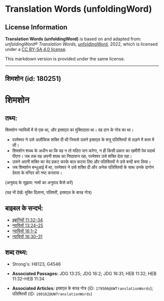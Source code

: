 # Translation Words (unfoldingWord)

## License Information

**Translation Words (unfoldingWord)** is based on and adapted from: _unfoldingWord® Translation Words_, [unfoldingWord](https://unfoldingword.org/utw), 2022, which is licensed under a [CC BY-SA 4.0 license](https://creativecommons.org/licenses/by-sa/4.0/legalcode.en).

This markdown version is provided under the same license.



--------------------------------

## शिमशोन (id: 180251)

शिमशोन
======

तथ्य:
-----

शिमशोन न्यायियों में से एक था, और इस्राएल का मुक्तिदाता था। वह दान के गोत्र का था।

* परमेश्वर ने उसे अलौकिक शक्ति दी थी जिससे उसने इस्राएल के शत्रु पलिश्तियों से लड़ने में काम में ली।
* शिमशोन शपथ के अधीन था कि वह न तो मदिरा पान करेगा, न ही किसी प्रकार का खमीरी पेय पदार्थ पीएगा। जब तक वह अपनी शपथ का निष्ठावान रहा, परमेश्वर उसे शक्ति देता रहा।
* उसने अपनी शक्ति का भेद प्रकट करके बाल कटवा लिए और पलिश्तियों ने उसे बन्दी बना लिया।
* जब शिमशोन बन्धुआई में था, परमेश्वर ने उसे शक्ति दी और अनेक पलिश्तियों के साथ उनके दागोन देवता के मन्दिर को नष्ट करवाया।

(अनुवाद के सुझाव: नामों का अनुवाद कैसे करें)

(यह भी देखें: मुक्ति दिलाना, पलिश्ती, इस्राएल के बारह गोत्र)

बाइबल के सन्दर्भ:
-----------------

* [इब्रानियों 11:32–34](https://ref.ly/Heb11:32-Heb11:34)
* [न्यायियों 13:24–25](https://ref.ly/Judg13:24-Judg13:25)
* [न्यायियों 16:1–2](https://ref.ly/Judg16:1-Judg16:2)
* [न्यायियों 16:30–31](https://ref.ly/Judg16:30-Judg16:31)

शब्द तथ्य:
----------

* Strong's: H8123, G4546

* **Associated Passages:** JDG 13:25; JDG 16:2; JDG 16:31; HEB 11:32; HEB 11:32–HEB 11:34
* **Associated Articles:** इस्राएल के बारह गोत्र (ID: `179506@UWTranslationWords`); पलिश्तियों (ID: `180162@UWTranslationWords`)

